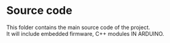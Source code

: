 # Source code

This folder contains the main source code of the project.  
It will include embedded firmware, C++ modules IN ARDUINO.
